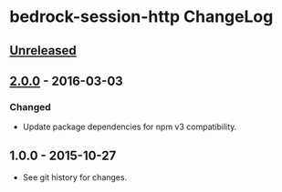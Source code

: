 # bedrock-session-http ChangeLog

## [Unreleased]

## [2.0.0] - 2016-03-03

### Changed
- Update package dependencies for npm v3 compatibility.

## 1.0.0 - 2015-10-27

- See git history for changes.

[Unreleased]: https://github.com/digitalbazaar/bedrock-session-http/compare/2.0.0...HEAD
[2.0.0]: https://github.com/digitalbazaar/bedrock-session-http/compare/1.0.0...2.0.0
